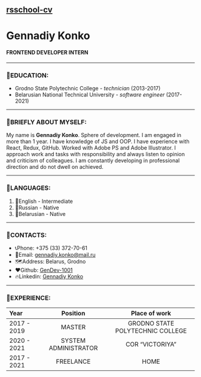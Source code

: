 ## [rsschool-cv](https://GenDev-1001.github.io/rsschool-cv/cv)
# Gennadiy Konko
#### FRONTEND DEVELOPER INTERN

---

### 🏫EDUCATION:
- Grodno State Polytechnic College - _technician_ (2013-2017)
- Belarusian National Technical University - _software engineer_ (2017-2021)

---

### 🧔BRIEFLY ABOUT MYSELF:
My name is __Gennadiy Konko__. Sphere of development. I am engaged in more than 1 year. I have knowledge of JS and OOP. I have
experience with React, Redux, GitHub. Worked with Adobe PS and Adobe Illustrator. I approach work and tasks with
responsibility and always listen to opinion and criticism of colleagues. I am constantly developing in professional
direction and do not dwell on achieved.

---

### 📖LANGUAGES:
1. 📙English - Intermediate
2. 📘Russian - Native
3. 📗Belarusian - Native

---

### 📍CONTACTS:
* 📞Phone: +375 (33) 372-70-61
* 📧Email: gennadiy.konko@mail.ru
* 🗺️Address: Belarus, Grodno
* ❤️Github: [GenDev-1001](https://github.com/GenDev-1001)
* 🔥Linkedin: [Gennadiy Konko](https://www.linkedin.com/in/gennadiy-konko-12508a226/)

---

### 👔EXPERIENCE:

|      Year       |         Position       |            Place of work           |
|:----------------|:----------------------:|:----------------------------------:|
|   2017 - 2019   |         MASTER         |  GRODNO STATE POLYTECHNIC COLLEGE  |
|   2020 - 2021   |  SYSTEM ADMINISTRATOR  |           COR “VICTORIYA”          |
|   2017 - 2021   |        FREELANCE       |                HOME                |
